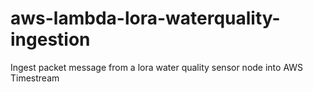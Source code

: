 # aws-lambda-lora-waterquality-ingestion
Ingest packet message from a lora water quality sensor node into AWS Timestream
